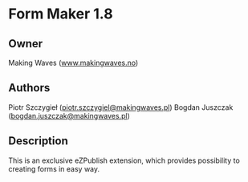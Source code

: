 Form Maker 1.8
==============

Owner
-----
Making Waves (www.makingwaves.no)

Authors
-------
Piotr Szczygieł (piotr.szczygiel@makingwaves.pl)
Bogdan Juszczak (bogdan.juszczak@makingwaves.pl)

Description
-----------
This is an exclusive eZPublish extension, which provides possibility to creating forms in easy way.
